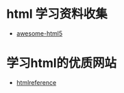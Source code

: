 # html 学习资料收集

* [awesome-html5](https://github.com/diegocard/awesome-html5)

# 学习html的优质网站
* [htmlreference](http://htmlreference.io)
